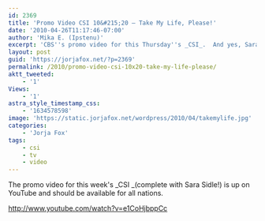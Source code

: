 ```yaml
---
id: 2369
title: 'Promo Video CSI 10&#215;20 — Take My Life, Please!'
date: '2010-04-26T11:17:46-07:00'
author: 'Mika E. (Ipstenu)'
excerpt: 'CBS''s promo video for this Thursday''s _CSI_.  And yes, Sara''s in there.'
layout: post
guid: 'https://jorjafox.net/?p=2369'
permalink: /2010/promo-video-csi-10x20-take-my-life-please/
aktt_tweeted:
    - '1'
Views:
    - '1'
astra_style_timestamp_css:
    - '1634578598'
image: 'https://static.jorjafox.net/wordpress/2010/04/takemylife.jpg'
categories:
    - 'Jorja Fox'
tags:
    - csi
    - tv
    - video
---
```


The promo video for this week's _CSI _(complete with Sara Sidle!) is up on YouTube and should be available for all nations.

http://www.youtube.com/watch?v=e1CoHjbppCc
